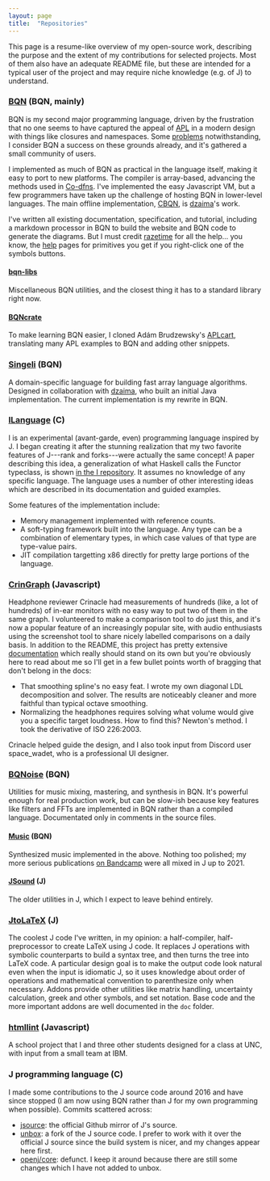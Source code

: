 ```yaml
---
layout: page
title:  "Repositories"
---
```


This page is a resume-like overview of my open-source work, describing
the purpose and the extent of my contributions for selected projects.
Most of them also have an adequate README file, but these are intended
for a typical user of the project and may require niche knowledge (e.g.
of J) to understand.

### [BQN](https://mlochbaum.github.io/BQN) (BQN, mainly)
BQN is my second major programming language, driven by the frustration
that no one seems to have captured the appeal of
[APL](https://en.wikipedia.org/wiki/APL_(programming_language)) in a
modern design with things like closures and namespaces. Some
[problems](https://mlochbaum.github.io/BQN/commentary/problems.html)
notwithstanding, I consider BQN a success on these grounds already, and
it's gathered a small community of users.

I implemented as much of BQN as practical in the language itself, making
it easy to port to new platforms. The compiler is array-based, advancing
the methods used in [Co-dfns](https://github.com/Co-dfns/Co-dfns). I've
implemented the easy Javascript VM, but a few programmers have taken up
the challenge of hosting BQN in lower-level languages. The main offline
implementation, [CBQN](https://github.com/dzaima/CBQN), is
[dzaima](https://github.com/dzaima)'s work.

I've written all existing documentation, specification, and tutorial,
including a markdown processor in BQN to build the website and BQN code
to generate the diagrams. But I must credit
[razetime](https://github.com/razetime) for all the help... you know,
the [help](https://mlochbaum.github.io/BQN/help/index.html) pages for
primitives you get if you right-click one of the symbols buttons.

#### [bqn-libs](https://github.com/mlochbaum/bqn-libs/)
Miscellaneous BQN utilities, and the closest thing it has to a standard
library right now.

#### [BQNcrate](https://mlochbaum.github.io/bqncrate)
To make learning BQN easier, I cloned Adám Brudzewsky's
[APLcart](https://github.com/abrudz/aplcart), translating many APL
examples to BQN and adding other snippets.

### [Singeli](https://github.com/mlochbaum/Singeli) (BQN)
A domain-specific language for building fast array language algorithms.
Designed in collaboration with [dzaima](https://github.com/dzaima), who
built an initial Java implementation. The current implementation is my
rewrite in BQN.

### [ILanguage](https://github.com/mlochbaum/ILanguage) (C)
I is an experimental (avant-garde, even) programming language inspired by
J. I began creating it after the stunning realization that my two favorite
features of J---rank and forks---were actually the same concept! A paper
describing this idea, a generalization of what Haskell calls the Functor
typeclass, is shown
[in the I repository](https://github.com/mlochbaum/ILanguage/blob/master/doc/BuiltInMapping/BuiltInMapping.pdf).
It assumes no knowledge of any specific language. The language uses a
number of other interesting ideas which are described in its documentation
and guided examples.

Some features of the implementation include:

- Memory management implemented with reference counts.
- A soft-typing framework built into the language. Any type can be a
  combination of elementary types, in which case values of that type are
  type-value pairs.
- JIT compilation targetting x86 directly for pretty large portions of
  the language.

### [CrinGraph](https://github.com/mlochbaum/CrinGraph) (Javascript)
Headphone reviewer Crinacle had measurements of hundreds (like, a lot of
hundreds) of in-ear monitors with no easy way to put two of them in the
same graph. I volunteered to make a comparison tool to do just this, and
it's now a popular feature of an increasingly popular site, with audio
enthusiasts using the screenshot tool to share nicely labelled
comparisons on a daily basis. In addition to the README, this project
has pretty extensive
[documentation](https://github.com/mlochbaum/CrinGraph/blob/master/Documentation.md)
which really should stand on its own but you're obviously here to read
about me so I'll get in a few bullet points worth of bragging that don't
belong in the docs:

- That smoothing spline's no easy feat. I wrote my own diagonal LDL
  decomposition and solver. The results are noticeably cleaner and more
  faithful than typical octave smoothing.
- Normalizing the headphones requires solving what volume would give you
  a specific target loudness. How to find this? Newton's method. I took
  the derivative of ISO 226:2003.

Crinacle helped guide the design, and I also took input from Discord
user space_wadet, who is a professional UI designer.

### [BQNoise](https://github.com/mlochbaum/BQNoise) (BQN)
Utilities for music mixing, mastering, and synthesis in BQN. It's
powerful enough for real production work, but can be slow-ish because
key features like filters and FFTs are implemented in BQN rather than a
compiled language. Documentated only in comments in the source files.

#### [Music](https://github.com/mlochbaum/Music) (BQN)
Synthesized music implemented in the above. Nothing too polished; my
more serious publications [on Bandcamp](https://lochbaum.bandcamp.com/)
were all mixed in J up to 2021.

#### [JSound](https://github.com/mlochbaum/JSound) (J)
The older utilities in J, which I expect to leave behind entirely.

### [JtoLaTeX](https://github.com/mlochbaum/JtoLaTeX) (J)
The coolest J code I've written, in my opinion: a half-compiler,
half-preprocessor to create LaTeX using J code. It replaces J operations
with symbolic counterparts to build a syntax tree, and then turns the
tree into LaTeX code. A particular design goal is to make the output
code look natural even when the input is idiomatic J, so it uses
knowledge about order of operations and mathematical convention to
parenthesize only when necessary. Addons provide other utilities like
matrix handling, uncertainty calculation, greek and other symbols, and
set notation. Base code and the more important addons are well
documented in the `doc` folder.

### [htmllint](https://github.com/htmllint/htmllint) (Javascript)
A school project that I and three other students designed for a class at
UNC, with input from a small team at IBM.

### J programming language (C)
I made some contributions to the J source code around 2016 and have
since stopped (I am now using BQN rather than J for my own programming
when possible). Commits scattered across:

- [jsource](https://github.com/jsoftware/jsource): the official Github
  mirror of J's source.
- [unbox](https://github.com/iocane/unbox): a fork of the J source code.
  I prefer to work with it over the official J source since the build
  system is nicer, and my changes appear here first.
- [openj/core](https://github.com/mlochbaum/core): defunct. I keep it
  around because there are still some changes which I have not added to
  unbox.
